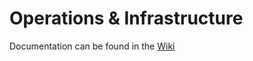 Operations & Infrastructure
===========================

Documentation can be found in the [Wiki](https://github.com/hoccer/operations/wiki)
